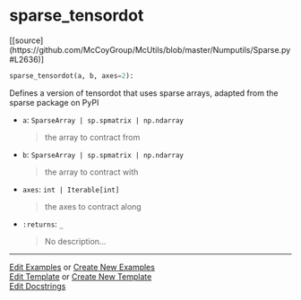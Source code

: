 # <a id="McUtils.Numputils.Sparse.sparse_tensordot">sparse_tensordot</a>
<div class="docs-source-link" markdown="1">
[[source](https://github.com/McCoyGroup/McUtils/blob/master/Numputils/Sparse.py#L2636)]
</div>

```python
sparse_tensordot(a, b, axes=2): 
```
Defines a version of tensordot that uses sparse arrays, adapted from the sparse package on PyPI
- `a`: `SparseArray | sp.spmatrix | np.ndarray`
    >the array to contract from
- `b`: `SparseArray | sp.spmatrix | np.ndarray`
    >the array to contract with
- `axes`: `int | Iterable[int]`
    >the axes to contract along
- `:returns`: `_`
    >No description... 



___

[Edit Examples](https://github.com/McCoyGroup/McUtils/edit/gh-pages/ci/examples/McUtils/Numputils/Sparse/sparse_tensordot.md) or 
[Create New Examples](https://github.com/McCoyGroup/McUtils/new/gh-pages/?filename=ci/examples/McUtils/Numputils/Sparse/sparse_tensordot.md) <br/>
[Edit Template](https://github.com/McCoyGroup/McUtils/edit/gh-pages/ci/docs/McUtils/Numputils/Sparse/sparse_tensordot.md) or 
[Create New Template](https://github.com/McCoyGroup/McUtils/new/gh-pages/?filename=ci/docs/templates/McUtils/Numputils/Sparse/sparse_tensordot.md) <br/>
[Edit Docstrings](https://github.com/McCoyGroup/McUtils/edit/master/Numputils/Sparse.py#L2636?message=Update%20Docs)